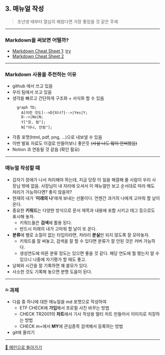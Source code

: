 ## 3. 매뉴얼 작성
> 초년생 때부터 열심히 해왔다면 가장 좋았을 것 같은 주제
***

### Markdown을 써보면 어떨까?

- [Markdown Cheat Sheet 1](https://www.markdownguide.org/cheat-sheet/): [try](./sub_manual_test.html)
- [Markdown Cheat Sheet 2](https://www.google.com/search?q=markdown+cheat+sheet&tbm=isch&ved=2ahUKEwjy15uy0NX8AhVDS_UHHf4ZArwQ2-cCegQIABAA&oq=markdown+cheat+sheet&gs_lcp=CgNpbWcQAzIECCMQJzIHCAAQgAQQEzIHCAAQgAQQEzIICAAQBxAeEBMyCAgAEAcQHhATMggIABAHEB4QEzIICAAQBxAeEBMyCAgAEAcQHhATMggIABAHEB4QEzIICAAQBxAeEBNQAFgAYKoFaABwAHgAgAGIAYgBiAGSAQMwLjGYAQCqAQtnd3Mtd2l6LWltZ8ABAQ&sclient=img&ei=GEPKY_LrB8OW1e8P_rOI4As&bih=952&biw=1858)

***

### Markdown 사용을 추천하는 이유
- github 에서 쓰고 있음
- 우리 팀에서 쓰고 있음
- 생각을 빠르고 간단하게 구조화 + 서식화 할 수 있음
  ```mermaid
    graph TD;
      A[이런 것도]-->D{되나?}-->|Yes|Y;
      D-->|No|N;
      Y["응, 됨"];
      N["아니, 안됨"];
  ```
- 각종 포맷(html, pdf, png, ...)으로 내보낼 수 있음
- 이번 발표 자료도 이걸로 만들어보니 좋은듯 ~~(사실 나도 많이 안써봤음)~~
- Notion 과 연동될 것 같음 (확인 필요)

***

### 매뉴얼 작성할 때
- 갑자기 장애가 나서 처리해야 하는데, 지금 당장 이 일을 해결해 줄 사람이 우리 사장님 밖에 없음. 사장님이 내 자리에 오셔서 이 매뉴얼만 보고 순서대로 따라 해도 처리가 가능하다면? 좋지 않을까?
- 현재의 내가 '**미래의 나**'에게 보내는 선물이다. 언젠간 과거의 나에게 고마워 할 날이 온다.
- 중요한 **키워드**는 다양한 방식으로 문서 제목과 내용에 포함 시키고 태그 등으로도 표시해 놓자.
  - 키워드들은 **검색**에 활용 된다.
  - 반드시 미래의 내가 고마워 할 날이 또 온다.
- **분류**에 별로 소질이 없는 타입이라면, 차라리 **분실**만 되지 않도록 잘 모아놓자.
  - 키워드를 잘 써놓고, 검색을 잘 할 수 있다면 분류가 잘 안된 것은 커버 가능하다.
  - 생성연도에 따른 분류 정도는 있으면 좋을 것 같다. 해당 연도에 뭘 했는지 알 수 있으니 나중에 자기평가 할 때도 좋고.
- 날짜와 시간을 잘 기록하면 꽤 쓸모가 있다.
- 사소한 것도 기록해 놓으면 분명 도움이 된다.

***

### 💦 과제
- 다음 중 하나에 대한 매뉴얼을 md 포맷으로 작성하여
  - ETF CHECK에 **가입**해서 프로필 사진 바꾸는 방법
  - CHECK TR2001의 **차트**에서 기사 작성용 멀티 차트 만들어서 이미지로 저장하는 방법
  - CHECK m+에서 **MY**에 관심종목 검색해서 등록하는 방법
- git에 올리기

***
[🚀 메인으로 돌아가기](./main.html)
